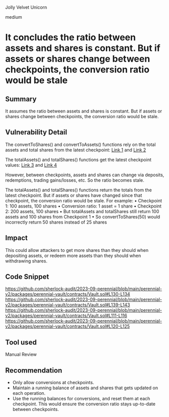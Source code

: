 Jolly Velvet Unicorn

medium

# It concludes the ratio between assets and shares is constant. But if assets or shares change between checkpoints, the conversion ratio would be stale
## Summary
It assumes the ratio between assets and shares is constant. But if assets or shares change between checkpoints, the conversion ratio would be stale. 
## Vulnerability Detail
The convertToShares() and convertToAssets() functions rely on the total assets and total shares from the latest checkpoint: [Link 1](https://github.com/sherlock-audit/2023-09-perennial/blob/main/perennial-v2/packages/perennial-vault/contracts/Vault.sol#L130-L134) and [Link 2](https://github.com/sherlock-audit/2023-09-perennial/blob/main/perennial-v2/packages/perennial-vault/contracts/Vault.sol#L139-L143)

The totalAssets() and totalShares() functions get the latest checkpoint values: [Link 3](https://github.com/sherlock-audit/2023-09-perennial/blob/main/perennial-v2/packages/perennial-vault/contracts/Vault.sol#L111-L116) and [Link 4](https://github.com/sherlock-audit/2023-09-perennial/blob/main/perennial-v2/packages/perennial-vault/contracts/Vault.sol#L120-L125)

However, between checkpoints, assets and shares can change via deposits, redemptions, trading gains/losses, etc. So the ratio becomes stale.

The totalAssets() and totalShares() functions return the totals from the latest checkpoint. But if assets or shares have changed since that checkpoint, the conversion ratio would be stale.
For example:
• Checkpoint 1: 100 assets, 100 shares
• Conversion ratio: 1 asset = 1 share
• Checkpoint 2: 200 assets, 100 shares
• But totalAssets and totalShares still return 100 assets and 100 shares from Checkpoint 1
• So convertToShares(50) would incorrectly return 50 shares instead of 25 shares

## Impact
This could allow attackers to get more shares than they should when depositing assets, or redeem more assets than they should when withdrawing shares.
## Code Snippet
https://github.com/sherlock-audit/2023-09-perennial/blob/main/perennial-v2/packages/perennial-vault/contracts/Vault.sol#L130-L134
https://github.com/sherlock-audit/2023-09-perennial/blob/main/perennial-v2/packages/perennial-vault/contracts/Vault.sol#L139-L143
https://github.com/sherlock-audit/2023-09-perennial/blob/main/perennial-v2/packages/perennial-vault/contracts/Vault.sol#L111-L116
https://github.com/sherlock-audit/2023-09-perennial/blob/main/perennial-v2/packages/perennial-vault/contracts/Vault.sol#L120-L125



## Tool used

Manual Review

## Recommendation
- Only allow conversions at checkpoints.
- Maintain a running balance of assets and shares that gets updated on each operation.
- Use the running balances for conversions, and reset them at each checkpoint.
This would ensure the conversion ratio stays up-to-date between checkpoints.
